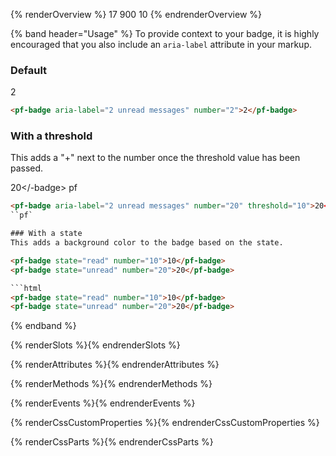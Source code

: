 {% renderOverview %}
  <pf-badge state="read" number="17">17</pf-badge>
  <pf-badge number="900" threshold="100">900</pf-badge>
  <pf-badge state="unread" number="10">10</pf-badge>
{% endrenderOverview %}

{% band header="Usage" %}
  To provide context to your badge, it is highly encouraged that you also include an `aria-label` attribute in your markup.

  ### Default
  <pf-badge aria-label="2 unread messages" number="2">2</pf-badge>
  ```html
  <pf-badge aria-label="2 unread messages" number="2">2</pf-badge>
  ```

  ### With a threshold
  This adds a "+" next to the number once the threshold value has been passed.

  <pf-badge aria-label="2 unread messages" number="20" threshold="10">20</-badge>
pf
  ```html
  <pf-badge aria-label="2 unread messages" number="20" threshold="10">20</-badge>
  ``pf`

  ### With a state
  This adds a background color to the badge based on the state.

  <pf-badge state="read" number="10">10</pf-badge>
  <pf-badge state="unread" number="20">20</pf-badge>

  ```html
  <pf-badge state="read" number="10">10</pf-badge>
  <pf-badge state="unread" number="20">20</pf-badge>
  ```
{% endband %}

{% renderSlots %}{% endrenderSlots %}

{% renderAttributes %}{% endrenderAttributes %}

{% renderMethods %}{% endrenderMethods %}

{% renderEvents %}{% endrenderEvents %}

{% renderCssCustomProperties %}{% endrenderCssCustomProperties %}

{% renderCssParts %}{% endrenderCssParts %}
